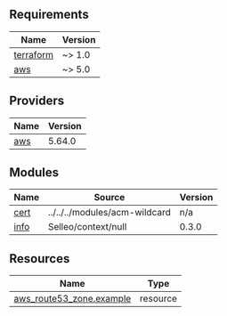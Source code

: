 <!-- BEGIN_TF_DOCS -->
## Requirements

| Name | Version |
|------|---------|
| <a name="requirement_terraform"></a> [terraform](#requirement\_terraform) | ~> 1.0 |
| <a name="requirement_aws"></a> [aws](#requirement\_aws) | ~> 5.0 |

## Providers

| Name | Version |
|------|---------|
| <a name="provider_aws"></a> [aws](#provider\_aws) | 5.64.0 |

## Modules

| Name | Source | Version |
|------|--------|---------|
| <a name="module_cert"></a> [cert](#module\_cert) | ../../../modules/acm-wildcard | n/a |
| <a name="module_info"></a> [info](#module\_info) | Selleo/context/null | 0.3.0 |

## Resources

| Name | Type |
|------|------|
| [aws_route53_zone.example](https://registry.terraform.io/providers/hashicorp/aws/latest/docs/resources/route53_zone) | resource |
<!-- END_TF_DOCS -->